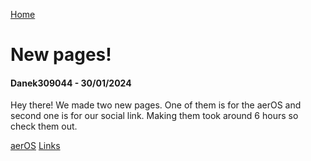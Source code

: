 <i class="fa-solid fa-house"></i> [Home](./)
# New pages!
#### Danek309044 - 30/01/2024

Hey there! We made two new pages. One of them is for the aerOS and second one is for our social link. Making them took around 6 hours so check them out.

[aerOS](https://hewol.github.io/aeros.html)
[Links](https://hewol.github.io/links.html)
